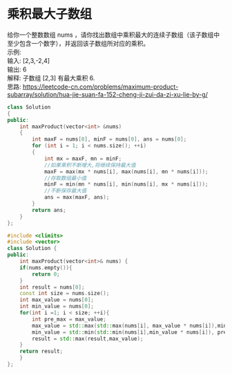 # 乘积最大子数组
给你一个整数数组 nums ，请你找出数组中乘积最大的连续子数组（该子数组中至少包含一个数字），并返回该子数组所对应的乘积。<br>
示例: <br>
输入: [2,3,-2,4] <br>
输出: 6 <br>
解释: 子数组 [2,3] 有最大乘积 6. <br>
思路: https://leetcode-cn.com/problems/maximum-product-subarray/solution/hua-jie-suan-fa-152-cheng-ji-zui-da-zi-xu-lie-by-g/ <br>
``` cpp
class Solution
{
public:
    int maxProduct(vector<int> &nums)
    {
        int maxF = nums[0], minF = nums[0], ans = nums[0];
        for (int i = 1; i < nums.size(); ++i)
        {
            int mx = maxF, mn = minF;
            //如果乘积不断增大,将继续保持最大值
            maxF = max(mx * nums[i], max(nums[i], mn * nums[i]));
            //存取数组最小值
            minF = min(mn * nums[i], min(nums[i], mx * nums[i]));
            //不断保存最大值
            ans = max(maxF, ans);
        }
        return ans;
    }
};

#include <climits>
#include <vector>
class Solution {
public:
    int maxProduct(vector<int>& nums) {
    if(nums.empty()){
        return 0;
    }
    int result = nums[0];
    const int size = nums.size();
    int max_value = nums[0];
    int min_value = nums[0];
    for(int i =1; i < size; ++i){
        int pre_max = max_value;
        max_value = std::max(std::max(nums[i], max_value * nums[i]),min_value * nums[i]);
        min_value = std::min(std::min(nums[i],min_value * nums[i]), pre_max * nums[i]);
        result = std::max(result,max_value);
    }
    return result;
    }
};
```
